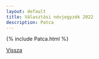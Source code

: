 ```yaml
---
layout: default
title: Választási névjegyzék 2022
description: Patca
---
```


{% include Patca.html %}

[Vissza](./)